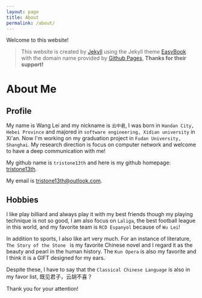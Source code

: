 ```yaml
---
layout: page
title: About
permalink: /about/
---
```


Welcome to this website!

> This website is created by [Jekyll](http://jekyllcn.com/) using the Jekyll theme [EasyBook](https://github.com/laobubu/jekyll-theme-EasyBook) with the domain name provided by [Github Pages](https://pages.github.com/), **Thanks for their support!**

# About Me

## Profile

My name is Wang Lei and my nickname is `云中君`, I was born in `Handan City, Hebei Province` and majored in `software engineering, Xidian university` in Xi'an. Now I'm working on my graduation project in `Fudan University, Shanghai`. My research direction is focus on computer network and welcome to have a deep communication with me!

My github name is `tristone13th` and here is my github homepage: [tristone13th](https://github.com/tristone13th).

My email is tristone13th@outlook.com.

## Hobbies

I like play billiard and always play it with my best friends though my playing technique is not so good, I am also focus on `Laliga`, the best football league in this world, and my favorite team is `RCD Espanyol` because of  `Wu Lei`!

In addition to sports, I also like art very much. For an instance of literature,  `The Story of the Stone ` is my favorite Chinese novel and I regard it as the beauty and  pearl in the human history. The `Kun Opera` is also my favorite and I think it is a GIFT designed for my ears.

Despite these, I have to say that the `Classical Chinese Language` is also in my favor list, 既见君子，云胡不喜？



Thank you for your attention!